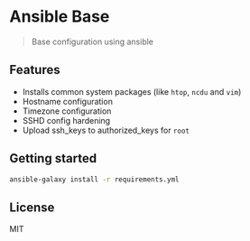 # Ansible Base

> Base configuration using ansible

## Features

- Installs common system packages (like `htop`, `ncdu` and `vim`)
- Hostname configuration
- Timezone configuration
- SSHD config hardening
- Upload ssh_keys to authorized_keys for `root`

## Getting started

```sh
ansible-galaxy install -r requirements.yml
```

## License

MIT